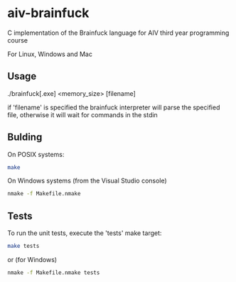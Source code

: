 # aiv-brainfuck
C implementation of the Brainfuck language for AIV third year programming course

For Linux, Windows and Mac

## Usage

./brainfuck[.exe] <memory_size> [filename]

if 'filename' is specified the brainfuck interpreter will parse the specified file, otherwise it will
wait for commands in the stdin

## Bulding

On POSIX systems:

```sh
make
```

On Windows systems (from the Visual Studio console)

```sh
nmake -f Makefile.nmake
```

## Tests

To run the unit tests, execute the 'tests' make target:

```sh
make tests
```

or (for Windows)

```sh
nmake -f Makefile.nmake tests
```
